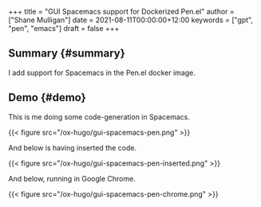 +++
title = "GUI Spacemacs support for Dockerized Pen.el"
author = ["Shane Mulligan"]
date = 2021-08-11T00:00:00+12:00
keywords = ["gpt", "pen", "emacs"]
draft = false
+++

## Summary {#summary}

I add support for Spacemacs in the Pen.el docker image.


## Demo {#demo}

This is me doing some code-generation in Spacemacs.

{{< figure src="/ox-hugo/gui-spacemacs-pen.png" >}}

And below is having inserted the code.

{{< figure src="/ox-hugo/gui-spacemacs-pen-inserted.png" >}}

And below, running in Google Chrome.

{{< figure src="/ox-hugo/gui-spacemacs-pen-chrome.png" >}}